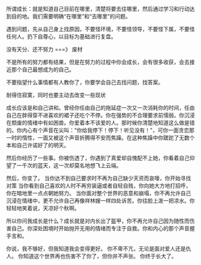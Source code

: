 所谓成长：就是知道自己目前在哪里，清楚将要去往哪里，然后通过学习和行动达到目的地。我们需要明确“在哪里”和“去哪里”的问题。

遇到问题，先从自己身上找原因，不要怪环境，不要怪领导，不要怪下属，不要怪任何人。扔下自尊心，以目标为基础进行复盘。

没有天分、还不努力 ===》 废材

不是所有的努力都有结果，但是在努力的过程中你会成长，会有很多收获，会去接近那个自己最想成为的自己。  

不要指望什么事情都有人教你了，你要学会自己去找问题，找答案。

耐得住寂寞，同时也要主动去改变一些现状

成长应该是和自己讲和。曾经你任由自己的拖延症一次又一次消耗你的时间，任由自己在胖得穿不进喜欢的裙子还吃个不停。你在强势的不合理要求前懦弱。你沉浸在颓废的情绪中有如困兽。你爱着本不该爱的人。那时候你清楚地知道这么做是错的。你内心有个声音在尖叫："你给我停下！停下！听见没有！"，可你一面贪恋那一时的惰性，一面又被这个声音折腾得不安而焦躁。在这种焦躁中你蹉跎了无数个本和自己许诺好了的明天。

然后你经历了一些事。你被伤透了，你遇到了真爱却自愧配不上她，你看着自己仰望了一千次的蓝天，这一次却莫名地想飞上云端。

然后，你变了。
当你达不到自己要求时不再为自己缺少天资而哀嚎，你开始寻找对策
当你看到自己喜欢的人时不再穷装逼或者自轻自贱，你向她大方地打招呼，你在暗地里一点点朝她努力。
当你面对整个世界的恶意和崩塌，你不再允许自己沉浸在情绪中，更不允许自己再像祥林嫂一样四处诉苦。你往脸上泼一把凉水。你轻轻地笑着说，天凉好个秋啊。

所以你问我成长是什么？成长就是对内长出了盔甲，你不再允许自己因为随性而伤害自己。你深处困境时开始抛开无用的情绪而专注于自救。你和内心的那个声音握手言和。

你说，我不够好，但我知道我会变得更好。
你不卑不亢，无论是面对爱人还是仇人。
你知道这个世界再也伤害不了你了，但你并不声张。
你终于长大了。
